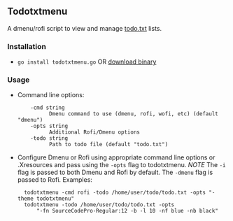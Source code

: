 ## Todotxtmenu

A dmenu/rofi script to view and manage
[todo.txt](https://github.com/todotxt/todo.txt-cli) lists.

### Installation

- `go install todotxtmenu.go` OR [download binary](https://github.com/firecat53/todotxtmenu/releases)

### Usage

- Command line options:

          -cmd string
                Dmenu command to use (dmenu, rofi, wofi, etc) (default "dmenu")
          -opts string
                Additional Rofi/Dmenu options
          -todo string
                Path to todo file (default "todo.txt")

- Configure Dmenu or Rofi using appropriate command line options or .Xresources
  and pass using the `-opts` flag to todotxtmenu.
  *NOTE* The `-i` flag is passed to both Dmenu and Rofi by default. The `-dmenu`
  flag is passed to Rofi. Examples:
  
        todotxtmenu -cmd rofi -todo /home/user/todo/todo.txt -opts "-theme todotxtmenu"
        todotxtmenu -todo /home/user/todo/todo.txt -opts
            "-fn SourceCodePro-Regular:12 -b -l 10 -nf blue -nb black"
